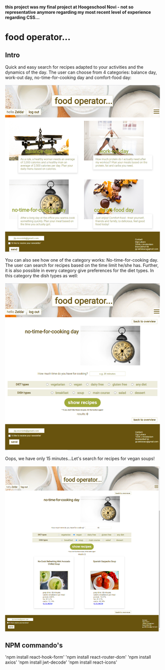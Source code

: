 #### this project was my final project at Hoogeschool Novi - not so representative anymore regarding my most recent level of experience regarding CSS... 

# food operator...

## Intro

Quick and easy search for recipes adapted to your activities and the dynamics of the day. The user can choose from 4 categories: 
balance day, work-out day, no-time-for-cooking day and comfort-food day:

![screenshot](./src/assets/foodop_overview.png)

You can also see how one of the category works:  No-time-for-cooking day.
The user can search for recipes based on the time limit he/she has. Further, it is also possible in every category give preferences for the diet types. 
In this category the dish types as well:

![screenshot](./src/assets/no-time-page-1.png) 

Oops, we have only 15 minutes...Let's search for recipes for vegan soups! 

![screenshot](./src/assets/no-time-result-1.png) 


## NPM commando's

'npm install react-hook-form'
'npm install react-router-dom'
'npm install axios'
'npm install jwt-decode'
'npm install react-icons'
